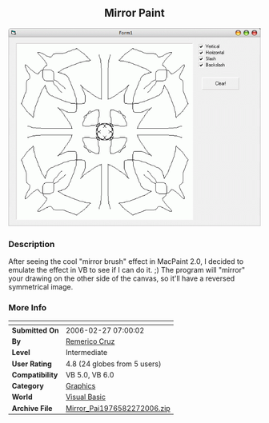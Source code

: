 ﻿<div align="center">

## Mirror Paint

<img src="PIC2006227656198310.gif">
</div>

### Description

After seeing the cool "mirror brush" effect in MacPaint 2.0, I decided to emulate the effect in VB to see if I can do it. ;) The program will "mirror" your drawing on the other side of the canvas, so it'll have a reversed symmetrical image.
 
### More Info
 


<span>             |<span>
---                |---
**Submitted On**   |2006-02-27 07:00:02
**By**             |[Remerico Cruz](https://github.com/Planet-Source-Code/PSCIndex/blob/master/ByAuthor/remerico-cruz.md)
**Level**          |Intermediate
**User Rating**    |4.8 (24 globes from 5 users)
**Compatibility**  |VB 5\.0, VB 6\.0
**Category**       |[Graphics](https://github.com/Planet-Source-Code/PSCIndex/blob/master/ByCategory/graphics__1-46.md)
**World**          |[Visual Basic](https://github.com/Planet-Source-Code/PSCIndex/blob/master/ByWorld/visual-basic.md)
**Archive File**   |[Mirror\_Pai1976582272006\.zip](https://github.com/Planet-Source-Code/remerico-cruz-mirror-paint__1-64465/archive/master.zip)








